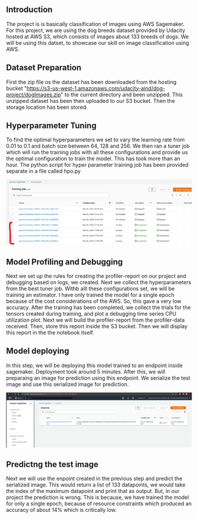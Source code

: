 ## Introduction

The project is is basically classification of images using AWS Sagemaker. For this project, we are using the dog breeds dataset provided by Udacity hosted at AWS S3, which consists of images about 133 breeds of dogs. We will be using this datset, to showcase our skill on image classification using AWS.

## Dataset Preparation

First the zip file os the dataset has been downloaded from the hosting bucket "https://s3-us-west-1.amazonaws.com/udacity-aind/dog-project/dogImages.zip" to the current directory and been unzipped. This unzipped dataset has been then uploaded to our S3 bucket. Then the storage location has been stored.

## Hyperparameter Tuning

To find the optimal hyperparameters we set to vary the learning rate from 0.01 to 0.1 and batch size between 64, 128 and 256. We then ran a tuner job which will run the training jobs with all these configurations and provide us the optimal configuration to train the model. This has took more than an hour. The python script for hyper parameter training job has been provided separate in a file called hpo.py

![img](./Sagemaker-TrainingJobs.png)

## Model Profiling and Debugging

Next we set up the rules for creating the profiler-report on our project and debugging based on logs, we created. Next we collect the hyperparameters from the best tuner job. Withb alll these configurations set, we will be training an estimator. I have only trained the model for a single epoch because of the cost considerations of the AWS. So, this gave a very low accuracy. After the training has been completed, we collect the trials for the tensors created during training, and plot a debugging time series CPU utilization plot. Next we will build the profiler-report from the profiler-data received. Then, store this report inside the S3 bucket. Then we will display this report in the the notebook itself.

## Model deploying

In this step, we will be deploying this model trained to an endpoint inside sagemaker. Deployment took around 5 minutes. After this, we will preparaing an image for prediction using this endpoint. We serialize the test image and use this serialized image for prediction.

![img](./Sagemaker-Endpoint.png)

## Predictng the test image

Next we will use the enpoint created in the previous step and predict the serialized image. This would return a list of 133 datapoints, we would take the index of the maximum datapoint and print that as output. But, in our project the prediction is wrong. This is because, we have trained the model for only a single epoch, because of resource constraints which produced an accuracy of about 14% which is critically low.
